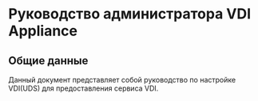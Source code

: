 
# Руководство администратора VDI Appliance
## Общие данные
Данный документ представляет собой руководство по настройке VDI(UDS) для предоставления сервиса VDI.
